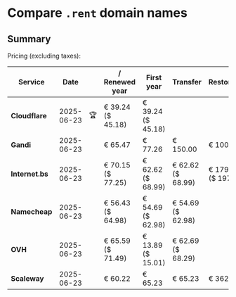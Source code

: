 # Compare `.rent` domain names

## Summary

Pricing (excluding taxes):

| Service | Date |  | / Renewed year | First year | Transfer | Restoration |
|--|--|--|--|--|--|--|
| **Cloudflare** | 2025-06-23 | 🏆 | € 39.24<br>($ 45.18) | € 39.24<br>($ 45.18) |  |  |
| **Gandi** | 2025-06-23 |  | € 65.47 | € 77.26 | € 150.00 | € 100.18 |
| **Internet.bs** | 2025-06-23 |  | € 70.15<br>($ 77.25) | € 62.62<br>($ 68.99) | € 62.62<br>($ 68.99) | € 179.09<br>($ 197.25) |
| **Namecheap** | 2025-06-23 |  | € 56.43<br>($ 64.98) | € 54.69<br>($ 62.98) | € 54.69<br>($ 62.98) |  |
| **OVH** | 2025-06-23 |  | € 65.59<br>($ 71.49) | € 13.89<br>($ 15.01) | € 62.69<br>($ 68.29) |  |
| **Scaleway** | 2025-06-23 |  | € 60.22 | € 65.23 | € 65.23 | € 362.76 |
